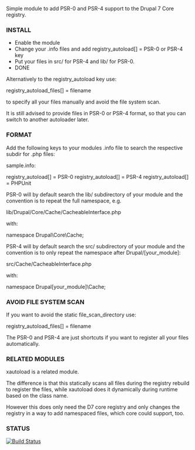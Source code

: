 Simple module to add PSR-0 and PSR-4 support to the Drupal 7 Core registry.

### INSTALL

- Enable the module
- Change your .info files and add registry\_autoload[] = PSR-0 or PSR-4 key
- Put your files in src/ for PSR-4 and lib/ for PSR-0.
- DONE

Alternatively to the registry\_autoload key use:

  registry\_autoload\_files[] = filename

to specify all your files manually and avoid the file system scan.

It is still advised to provide files in PSR-0 or PSR-4 format, so that you can
switch to another autoloader later.

### FORMAT

Add the following keys to your modules .info file to search the respective
subdir for .php files:

sample.info:

  registry\_autoload[] = PSR-0
  registry\_autoload[] = PSR-4
  registry\_autoload[] = PHPUnit

PSR-0 will by default search the lib/ subdirectory of your module and the
convention is to repeat the full namespace, e.g.

lib/Drupal/Core/Cache/CacheableInterface.php

with:

namespace Drupal\Core\Cache;

PSR-4 will by default search the src/ subdirectory of your module and the
convention is to only repeat the namespace after Drupal/[your\_module]:

src/Cache/CacheableInterface.php

with:

namespace Drupal\[your\_module]\Cache;

### AVOID FILE SYSTEM SCAN 

If you want to avoid the static file\_scan\_directory use:

  registry\_autoload\_files[] = filename

The PSR-0 and PSR-4 are just shortcuts if you want to register all your files
automatically.

### RELATED MODULES

xautoload is a related module.

The difference is that this statically scans all files during the registry
rebuild to register the files, while xautoload does it dynamically during
runtime based on the class name.

However this does only need the D7 core registry and only changes the registry
in a way to add namespaced files, which core could support, too.

### STATUS

[![Build Status](https://travis-ci.org/LionsAd/registry_autoload.svg?branch=7.x-1.x)](https://travis-ci.org/LionsAd/registry_autoload)
